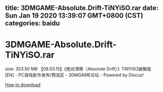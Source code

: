 
title: 3DMGAME-Absolute.Drift-TiNYiSO.rar
date: Sun Jan 19 2020 13:39:07 GMT+0800 (CST)    
categories: baidu
---

# 3DMGAME-Absolute.Drift-TiNYiSO.rar
size: 353.50 MB
 【08.03.15】《绝对漂移（Absolute Drift）》TiNYiSO破解版[EN] - PC游戏新作发布/预览区 - 3DMGAME论坛 - Powered by Discuz!
 

[How to download](https://bpcam.bemobtrk.com/go/2ceec3aa-1ca2-46d6-b9ff-aaa5c184517c?jno=3372)